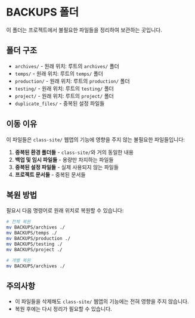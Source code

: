 # BACKUPS 폴더

이 폴더는 프로젝트에서 불필요한 파일들을 정리하여 보관하는 곳입니다.

## 폴더 구조

- `archives/` - 원래 위치: 루트의 `archives/` 폴더
- `temps/` - 원래 위치: 루트의 `temps/` 폴더  
- `production/` - 원래 위치: 루트의 `production/` 폴더
- `testing/` - 원래 위치: 루트의 `testing/` 폴더
- `project/` - 원래 위치: 루트의 `project/` 폴더
- `duplicate_files/` - 중복된 설정 파일들

## 이동 이유

이 파일들은 `class-site/` 웹앱의 기능에 영향을 주지 않는 불필요한 파일들입니다:

1. **중복된 환경 폴더들** - `class-site/`와 거의 동일한 내용
2. **백업 및 임시 파일들** - 용량만 차지하는 파일들
3. **중복된 설정 파일들** - 실제 사용되지 않는 파일들
4. **프로젝트 문서들** - 중복된 문서들

## 복원 방법

필요시 다음 명령어로 원래 위치로 복원할 수 있습니다:

```bash
# 전체 복원
mv BACKUPS/archives ./
mv BACKUPS/temps ./
mv BACKUPS/production ./
mv BACKUPS/testing ./
mv BACKUPS/project ./

# 개별 복원
mv BACKUPS/archives ./
```

## 주의사항

- 이 파일들을 삭제해도 `class-site/` 웹앱의 기능에는 전혀 영향을 주지 않습니다.
- 복원 후에는 다시 정리가 필요할 수 있습니다.
